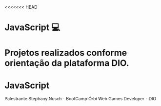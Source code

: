 <<<<<<< HEAD
# JavaScript :computer:

Projetos realizados conforme orientação da plataforma DIO.
=======
# JavaScript

Palestrante Stephany Nusch - BootCamp Órbi Web Games Developer - DIO

